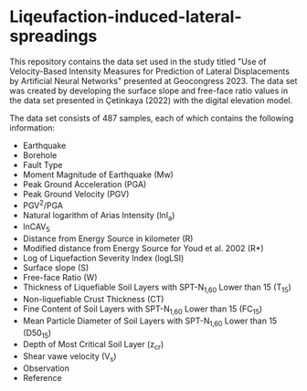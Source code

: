 # Liqeufaction-induced-lateral-spreadings

This repository contains the data set used in the study titled "Use of Velocity-Based Intensity Measures for Prediction of Lateral Displacements by Artificial Neural Networks" presented at Geocongress 2023. The data set was created by developing the surface slope and free-face ratio values in the data set presented in Çetinkaya (2022) with the digital elevation model.

The data set consists of 487 samples, each of which contains the following information:

* Earthquake
* Borehole
* Fault Type
* Moment Magnitude of Earthquake (Mw)
* Peak Ground Acceleration (PGA)
* Peak Ground Velocity (PGV)
* PGV<sup>2</sup>/PGA
* Natural logarithm of Arias Intensity (lnI<sub>a</sub>)
* lnCAV<sub>5</sub>
* Distance from Energy Source in kilometer (R)
* Modified distance from Energy Source for Youd et al. 2002 (R*)
* Log of Liquefaction Severity Index (logLSI)
* Surface slope (S)
* Free-face Ratio (W)
* Thickness of Liquefiable Soil Layers with SPT-N<sub>1,60</sub> Lower than 15 (T<sub>15</sub>)
* Non-liquefiable Crust Thickness (CT)
* Fine Content of Soil Layers with SPT-N<sub>1,60</sub> Lower than 15 (FC<sub>15</sub>)
* Mean Particle Diameter of Soil Layers with SPT-N<sub>1,60</sub> Lower than 15 (D50<sub>15</sub>)
* Depth of Most Critical Soil Layer (z<sub>cr</sub>)
* Shear vawe velocity (V<sub>s</sub>)
* Observation
* Reference
